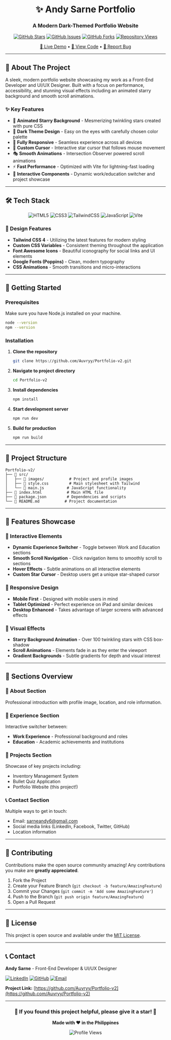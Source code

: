<div align="center">
   
# ✨ Andy Sarne Portfolio

</div>


<div align="center">

### A Modern Dark-Themed Portfolio Website

[![GitHub Stars](https://img.shields.io/github/stars/Auvryy/Portfolio-v2?style=for-the-badge&logo=github&color=yellow)](https://github.com/Auvryy/Portfolio-v2/stargazers)
[![GitHub Issues](https://img.shields.io/github/issues/Auvryy/Portfolio-v2?style=for-the-badge&logo=github&color=red)](https://github.com/Auvryy/Portfolio-v2/issues)
[![GitHub Forks](https://img.shields.io/github/forks/Auvryy/Portfolio-v2?style=for-the-badge&logo=github&color=blue)](https://github.com/Auvryy/Portfolio-v2/network)
[![Repository Views](https://komarev.com/ghpvc/?username=Auvryy&style=for-the-badge&color=brightgreen)](https://github.com/Auvryy/Portfolio-v2)

[🌟 Live Demo](https://your-portfolio-url.com) • [📁 View Code](https://github.com/Auvryy/Portfolio-v2) • [🐛 Report Bug](https://github.com/Auvryy/Portfolio-v2/issues)

</div>

---

## 🎯 About The Project

A sleek, modern portfolio website showcasing my work as a Front-End Developer and UI/UX Designer. Built with a focus on performance, accessibility, and stunning visual effects including an animated starry background and smooth scroll animations.

### ✨ Key Features

- 🌌 **Animated Starry Background** - Mesmerizing twinkling stars created with pure CSS
- 🎨 **Dark Theme Design** - Easy on the eyes with carefully chosen color palette
- 📱 **Fully Responsive** - Seamless experience across all devices
- 🌟 **Custom Cursor** - Interactive star cursor that follows mouse movement
- 🎭 **Smooth Animations** - Intersection Observer powered scroll animations
- ⚡ **Fast Performance** - Optimized with Vite for lightning-fast loading
- 🎪 **Interactive Components** - Dynamic work/education switcher and project showcase

---

## 🛠️ Tech Stack

<div align="center">

![HTML5](https://img.shields.io/badge/HTML5-E34F26?style=for-the-badge&logo=html5&logoColor=white)
![CSS3](https://img.shields.io/badge/CSS3-1572B6?style=for-the-badge&logo=css3&logoColor=white)
![TailwindCSS](https://img.shields.io/badge/Tailwind_CSS-38B2AC?style=for-the-badge&logo=tailwind-css&logoColor=white)
![JavaScript](https://img.shields.io/badge/JavaScript-F7DF1E?style=for-the-badge&logo=javascript&logoColor=black)
![Vite](https://img.shields.io/badge/Vite-646CFF?style=for-the-badge&logo=vite&logoColor=white)

</div>

### 🎨 Design Features

- **Tailwind CSS 4** - Utilizing the latest features for modern styling
- **Custom CSS Variables** - Consistent theming throughout the application
- **Font Awesome Icons** - Beautiful iconography for social links and UI elements
- **Google Fonts (Poppins)** - Clean, modern typography
- **CSS Animations** - Smooth transitions and micro-interactions

---

## 🚀 Getting Started

### Prerequisites

Make sure you have Node.js installed on your machine.

```bash
node --version
npm --version
```

### Installation

1. **Clone the repository**
   ```bash
   git clone https://github.com/Auvryy/Portfolio-v2.git
   ```

2. **Navigate to project directory**
   ```bash
   cd Portfolio-v2
   ```

3. **Install dependencies**
   ```bash
   npm install
   ```

4. **Start development server**
   ```bash
   npm run dev
   ```

5. **Build for production**
   ```bash
   npm run build
   ```

---

## 📂 Project Structure

```
Portfolio-v2/
├── 📁 src/
│   ├── 📁 images/           # Project and profile images
│   ├── 📄 style.css         # Main stylesheet with Tailwind
│   └── 📄 main.js          # JavaScript functionality
├── 📄 index.html           # Main HTML file
├── 📄 package.json         # Dependencies and scripts
└── 📄 README.md           # Project documentation
```

---

## 🎪 Features Showcase

### 🌟 Interactive Elements

- **Dynamic Experience Switcher** - Toggle between Work and Education sections
- **Smooth Scroll Navigation** - Click navigation items to smoothly scroll to sections
- **Hover Effects** - Subtle animations on all interactive elements
- **Custom Star Cursor** - Desktop users get a unique star-shaped cursor

### 📱 Responsive Design

- **Mobile First** - Designed with mobile users in mind
- **Tablet Optimized** - Perfect experience on iPad and similar devices
- **Desktop Enhanced** - Takes advantage of larger screens with advanced effects

### 🎨 Visual Effects

- **Starry Background Animation** - Over 100 twinkling stars with CSS box-shadow
- **Scroll Animations** - Elements fade in as they enter the viewport
- **Gradient Backgrounds** - Subtle gradients for depth and visual interest

---

## 🎯 Sections Overview

### 👤 About Section
Professional introduction with profile image, location, and role information.

### 💼 Experience Section
Interactive switcher between:
- **Work Experience** - Professional background and roles
- **Education** - Academic achievements and institutions

### 🚀 Projects Section
Showcase of key projects including:
- Inventory Management System
- Bullet Quiz Application
- Portfolio Website (this project!)

### 📞 Contact Section
Multiple ways to get in touch:
- Email: sarneandy6@gmail.com
- Social media links (LinkedIn, Facebook, Twitter, GitHub)
- Location information

---

## 🤝 Contributing

Contributions make the open source community amazing! Any contributions you make are **greatly appreciated**.

1. Fork the Project
2. Create your Feature Branch (`git checkout -b feature/AmazingFeature`)
3. Commit your Changes (`git commit -m 'Add some AmazingFeature'`)
4. Push to the Branch (`git push origin feature/AmazingFeature`)
5. Open a Pull Request

---

## 📝 License

This project is open source and available under the [MIT License](LICENSE).

---

## 📞 Contact

**Andy Sarne** - Front-End Developer & UI/UX Designer

[![LinkedIn](https://img.shields.io/badge/LinkedIn-0077B5?style=for-the-badge&logo=linkedin&logoColor=white)](https://www.linkedin.com/in/andy-sarne)
[![GitHub](https://img.shields.io/badge/GitHub-100000?style=for-the-badge&logo=github&logoColor=white)](https://github.com/Auvryy)
[![Email](https://img.shields.io/badge/Email-D14836?style=for-the-badge&logo=gmail&logoColor=white)](mailto:sarneandy6@gmail.com)

**Project Link:** [https://github.com/Auvryy/Portfolio-v2](https://github.com/Auvryy/Portfolio-v2)

---

<div align="center">

### 🌟 If you found this project helpful, please give it a star! 🌟

**Made with ❤️ in the Philippines**

![Profile Views](https://komarev.com/ghpvc/?username=Auvryy&style=flat-square&color=brightgreen)

</div>
